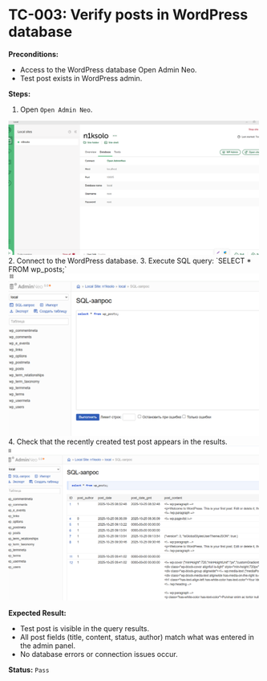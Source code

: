 # TC-003: Verify posts in WordPress database  

**Preconditions:**  
- Access to the WordPress database  Open Admin Neo.  
- Test post exists in WordPress admin.  

**Steps:**  
1. Open `Open Admin Neo`.  
<img src="screenshots/db1.png" width="500"/>   
2. Connect to the WordPress database.  
3. Execute SQL query: `SELECT * FROM wp_posts;`  
<img src="screenshots/db2.png" width="500"/>   
4. Check that the recently created test post appears in the results.  
<img src="screenshots/db3.png" width="500"/>  

**Expected Result:**  
- Test post is visible in the query results.  
- All post fields (title, content, status, author) match what was entered in the admin panel.  
- No database errors or connection issues occur.  

**Status:** `Pass`  
